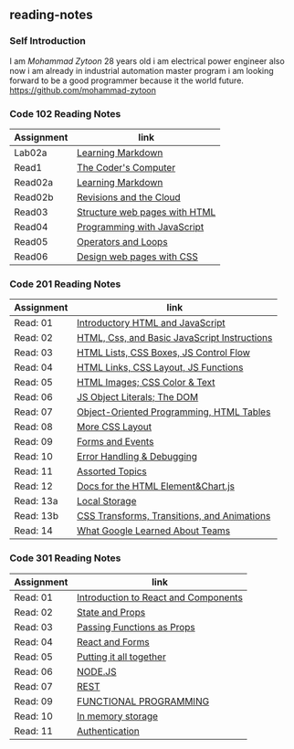 ## **reading-notes**



### **Self Introduction**

I am *Mohammad Zytoon* 28 years old i am electrical power engineer also now i am already in industrial automation
master program i am looking forward to be a good programmer because it the world future.
https://github.com/mohammad-zytoon


### **Code 102 Reading Notes**

|Assignment              |                    link                       |
|----------------------- |-----------------------------------------------|
|     Lab02a             |  [Learning Markdown](102/lab02a.md)           |                                        
|     Read1              |  [The Coder's Computer](102/read1.md)         |
|     Read02a            |  [Learning Markdown](102/read02a.md)          |
|     Read02b            | [Revisions and the Cloud](102/read02b.md)     |
|     Read03             |[ Structure web pages with HTML](102/read03.md)|
|     Read04             |[ Programming with JavaScript](102/read04a.md) |
|     Read05             |[ Operators and Loops](102/read05.md)          |
|     Read06             |[ Design web pages with CSS](102/read06.md)    |


### **Code 201 Reading Notes**

|Assignment              |                            link                                |
|----------------------- |----------------------------------------------------------------|
|     Read: 01           |[Introductory HTML and JavaScript](201/class-01.md)             |         
|     Read: 02           |[HTML, Css, and Basic JavaScript Instructions](201/class-02.md) |           
|     Read: 03           |[HTML Lists, CSS Boxes, JS Control Flow](201/class-03.md)       |
|     Read: 04           |[HTML Links, CSS Layout, JS Functions](201/class-04.md)         |
|     Read: 05           |[HTML Images; CSS Color & Text](201/class-05.md)                |
|     Read: 06           |[JS Object Literals; The DOM](201/class-06.md)                  |
|     Read: 07           |[Object-Oriented Programming, HTML Tables](201/class-07.md)     |
|     Read: 08           |[More CSS Layout](201/class-08.md)                              |
|     Read: 09           |[Forms and Events](201/class-09.md)                             |
|     Read: 10           |[Error Handling & Debugging](201/class-10.md)                   |
|     Read: 11           |[Assorted Topics](201/class-11-.md)                             |
|     Read: 12           |[Docs for the HTML <canvas> Element&Chart.js](201/class-12.md)  |
|     Read: 13a          |[Local Storage](201/class-13a.md)                               |
|     Read: 13b          |[CSS Transforms, Transitions, and Animations](201/class-13b.md) |
|     Read: 14           |[What Google Learned About Teams](201/class-14.md)              |





### **Code 301 Reading Notes**

|Assignment              |                            link                                |
|----------------------- |----------------------------------------------------------------|
|     Read: 01           |[Introduction to React and Components](301/Read01.md)           |
|     Read: 02           |[State and Props](301/Read02.md)                                |
|     Read: 03           |[Passing Functions as Props](301/Read03.md)                     |
|     Read: 04           |[React and Forms](301/Read03.md)                                |
|     Read: 05           |[Putting it all together](301/Read05.md)                        |
|     Read: 06           |[NODE.JS](301/Read06.md)                                        |
|     Read: 07           |[REST](301/Read07.md)                                           |
|     Read: 09           |[FUNCTIONAL PROGRAMMING](301/Read09.md)                         |
|     Read: 10           |[In memory storage](301/Read10.md)                              |
|     Read: 11           |[Authentication](301/Read11.md)                                 |
